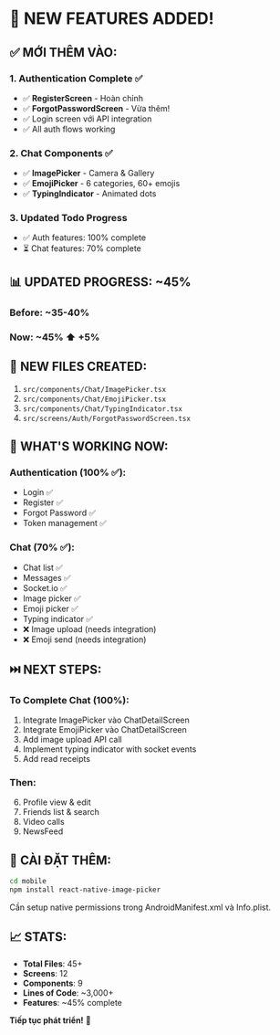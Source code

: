 # 🎉 NEW FEATURES ADDED!

## ✅ MỚI THÊM VÀO:

### 1. Authentication Complete ✅
- ✅ **RegisterScreen** - Hoàn chỉnh
- ✅ **ForgotPasswordScreen** - Vừa thêm!
- ✅ Login screen với API integration
- ✅ All auth flows working

### 2. Chat Components ✅
- ✅ **ImagePicker** - Camera & Gallery
- ✅ **EmojiPicker** - 6 categories, 60+ emojis
- ✅ **TypingIndicator** - Animated dots

### 3. Updated Todo Progress
- ✅ Auth features: 100% complete
- ⏳ Chat features: 70% complete

## 📊 UPDATED PROGRESS: ~45%

### Before: ~35-40%
### Now: ~45% ⬆️ +5%

## 📁 NEW FILES CREATED:

1. `src/components/Chat/ImagePicker.tsx`
2. `src/components/Chat/EmojiPicker.tsx`
3. `src/components/Chat/TypingIndicator.tsx`
4. `src/screens/Auth/ForgotPasswordScreen.tsx`

## 🎯 WHAT'S WORKING NOW:

### Authentication (100% ✅):
- Login ✅
- Register ✅
- Forgot Password ✅
- Token management ✅

### Chat (70% ✅):
- Chat list ✅
- Messages ✅
- Socket.io ✅
- Image picker ✅
- Emoji picker ✅
- Typing indicator ✅
- ❌ Image upload (needs integration)
- ❌ Emoji send (needs integration)

## ⏭️ NEXT STEPS:

### To Complete Chat (100%):
1. Integrate ImagePicker vào ChatDetailScreen
2. Integrate EmojiPicker vào ChatDetailScreen
3. Add image upload API call
4. Implement typing indicator with socket events
5. Add read receipts

### Then:
6. Profile view & edit
7. Friends list & search
8. Video calls
9. NewsFeed

## 🚀 CÀI ĐẶT THÊM:

```bash
cd mobile
npm install react-native-image-picker
```

Cần setup native permissions trong AndroidManifest.xml và Info.plist.

## 📈 STATS:

- **Total Files**: 45+
- **Screens**: 12
- **Components**: 9
- **Lines of Code**: ~3,000+
- **Features**: ~45% complete

**Tiếp tục phát triển!** 🎉

